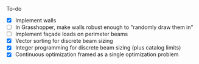 To-do

- [x] Implement walls
- [ ] In Grasshopper, make walls robust enough to "randomly draw them in"
- [ ] Implement façade loads on perimeter beams
- [x] Vector sorting for discrete beam sizing
- [x] Integer programming for discrete beam sizing (plus catalog limits)
- [x] Continuous optimization framed as a single optimization problem
